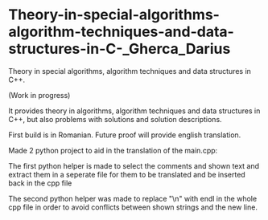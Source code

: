 # Theory-in-special-algorithms-algorithm-techniques-and-data-structures-in-C-_Gherca_Darius
Theory in special algorithms, algorithm techniques and data structures in C++.

(Work in progress)

It provides theory in algorithms, algorithm techniques and data structures in C++, but also problems with solutions and solution descriptions.

First build is in Romanian. Future proof will provide english translation.

Made 2 python project to aid in the translation of the main.cpp:

The first python helper is made to select the comments and shown text and extract them in a seperate file for them to be translated and be inserted  back in the cpp file

The second python helper was made to replace "\n" with endl in the whole cpp file in order to avoid conflicts between shown strings and the new line.
